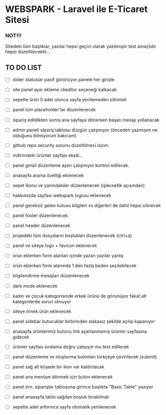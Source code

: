 <h1>WEBSPARK - Laravel ile E-Ticaret Sitesi</h1>

### NOT!!!
Sitedeki tüm başlıklar, yazılar hepsi geçici olarak yazılmıştır test amaçlıdır hepsi düzeltilecektir...

## TO DO LIST

 - [ ] slider statuslar pasif görünüyor panele her girişte

 - [ ] site panel ayar ekleme ckeditor seçeneği kalkacak

 - [ ] sepette ürün 0 adet olunca sayfa yenilemeden silinmeli

 - [ ] panel tüm placeholder'lar düzenlenecek

 - [ ] sipariş edildikten sonra ana sayfaya dönerken başarı mesajı yollanacak

 - [ ] admin paneli sipariş tablosu düzgün çalışmıyor (önceden yazmışım ne olduğunu bilmiyorum bakıcam)

 - [ ] github repo security sorunu düzeltilmesi lazım.

 - [ ] indirimdeki ürünler sayfası eksik...

 - [ ] panel gmail düzenleme ayarı çalışmıyor kontrol edilecek.

 - [ ] anasayfa arama özelliği eklenecek

 - [ ] sepet ikonu ve yanındakiler düzenlenecek (işlevsellik açısından)

 - [ ] hakkımızda sayfası webspark logosu eklenecek

 - [ ] panel gereksiz gelen kutusu bilgileri vs diğerleri de dahil hepsi silinecek

 - [ ] panel footer düzenlenecek

 - [ ] panel header düzenlenecek

 - [ ] projedeki tüm dosyaların boşlukları düzenlenecek (ctrl+q)

 - [ ] panel ve siteye logo + favicon eklenecek

 - [ ] ürün eklerken form alanları içinde yazan yazılar yanlış

 - [ ] ürün eklerken form alanında 1 den fazla beden seçilebilecek

 - [ ] bilgilendirme mesajları düzenlenecek

 - [ ] dark mode eklenecek

 - [ ] kadın ve çocuk kategorisinde erkek ürünü de görünüyor fakat alt kategorilerde sorun olmuyor

 - [ ] siteye örnek ürün eklenecek

 - [ ] panel sidebar kutucuklar birbirinden alakasız şekilde açılıp kapanıyor

 - [ ] anasayfa ürünlerimiz butonu link ayarlanmamış ürünler sayfasına gidecek

 - [ ] ürünler sayfası sıralama doğru çalışıyor mu test edilecek

 - [ ] panel düzenleme ve oluşturma butonları türkçeye çevirilecek (submit)

 - [ ] panel sağ alt köşede bir ikon var kaldırılacak

 - [ ] panel ana menüye dönmek için buton eklenecek

 - [ ] panel örn. siparişler tablosuna girince başlıkta "Basic Table" yazıyor

 - [ ] panel anasayfa tablo sağdan boşluk bırakılmalı

 - [ ] sepette adet arttırınca sayfa otomatik yenilenecek
